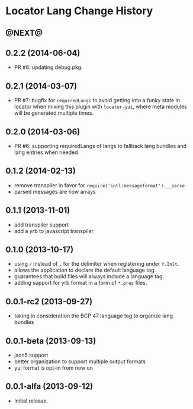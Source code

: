 Locator Lang Change History
===========================

@NEXT@
------------------

0.2.2 (2014-06-04)
------------------

* PR #8: updating debug pkg.

0.2.1 (2014-03-07)
------------------

* PR #7: bugfix for `requiredLangs` to avoid getting into a funky state in locator when mixing this plugin with `locator-yui`, where meta modules will be generated multiple times.

0.2.0 (2014-03-06)
------------------

* PR #6: supporting requiredLangs of langs to fallback lang bundles and lang entries when needed

0.1.2 (2014-02-13)
------------------

* remove transpiler in favor for `require('intl-messageformat').__parse`
* parsed messages are now arrays

0.1.1 (2013-11-01)
------------------

* add transpiler support
* add a yrb to javascript transpiler


0.1.0 (2013-10-17)
------------------

* using `/` instead of `.` for the delimiter when registering under `Y.Inlt`.
* allows the application to declare the default language tag.
* guarantees that build files will always include a language tag.
* adding support for yrb format in a form of `*.pres` files.


0.0.1-rc2 (2013-09-27)
------------------

* taking in consideration the BCP 47 language tag to organize lang bundles


0.0.1-beta (2013-09-13)
------------------

* json5 support
* better organization to support multiple output formats
* yui format is opt-in from now on


0.0.1-alfa (2013-09-12)
------------------

* Initial release.
